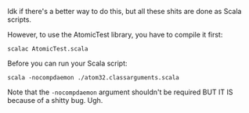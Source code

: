 
Idk if there's a better way to do this, but all these shits are done as Scala scripts. 

However, to use the AtomicTest library, you have to compile it first: 

    scalac AtomicTest.scala

Before you can run your Scala script: 

    scala -nocompdaemon ./atom32.classarguments.scala

Note that the `-nocompdaemon` argument shouldn't be required BUT IT IS because of a shitty bug. Ugh. 
